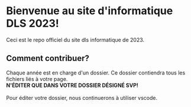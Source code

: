 # Bienvenue au site d'informatique DLS 2023!
Ceci est le repo officiel du site dls informatique de 2023.
## Comment contribuer?
Chaque ann&#233;e est en charge d'un dossier. Ce dossier contiendra tous les fichiers liés &#224; votre page.
<br>
**N'&#201;DITER QUE DANS VOTRE DOSSIER D&#201;SIGN&#201; SVP!**
<br><br>
Pour &#233;diter votre dossier, nous continuerons &#224; utiliser vscode.